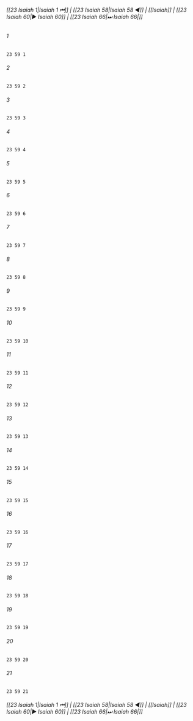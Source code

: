 
###### [[23 Isaiah 1|Isaiah 1 ⏮]] | [[23 Isaiah 58|Isaiah 58 ◀]] | [[Isaiah]] | [[23 Isaiah 60|▶ Isaiah 60]] | [[23 Isaiah 66|⏭ Isaiah 66|]]

###### 1
``` verse
23 59 1 
```
###### 2
``` verse
23 59 2 
```
###### 3
``` verse
23 59 3 
```
###### 4
``` verse
23 59 4 
```
###### 5
``` verse
23 59 5 
```
###### 6
``` verse
23 59 6 
```
###### 7
``` verse
23 59 7 
```
###### 8
``` verse
23 59 8 
```
###### 9
``` verse
23 59 9 
```
###### 10
``` verse
23 59 10 
```
###### 11
``` verse
23 59 11 
```
###### 12
``` verse
23 59 12 
```
###### 13
``` verse
23 59 13 
```
###### 14
``` verse
23 59 14 
```
###### 15
``` verse
23 59 15 
```
###### 16
``` verse
23 59 16 
```
###### 17
``` verse
23 59 17 
```
###### 18
``` verse
23 59 18 
```
###### 19
``` verse
23 59 19 
```
###### 20
``` verse
23 59 20 
```
###### 21
``` verse
23 59 21 
```

###### [[23 Isaiah 1|Isaiah 1 ⏮]] | [[23 Isaiah 58|Isaiah 58 ◀]] | [[Isaiah]] | [[23 Isaiah 60|▶ Isaiah 60]] | [[23 Isaiah 66|⏭ Isaiah 66|]]

